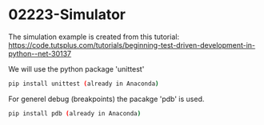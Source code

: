 # 02223-Simulator

The simulation example is created from this tutorial:
https://code.tutsplus.com/tutorials/beginning-test-driven-development-in-python--net-30137

We will use the python package 'unittest'
```bash
pip install unittest (already in Anaconda)
```
For generel debug (breakpoints) the pacakge 'pdb' is used.
```bash
pip install pdb (already in Anaconda)
```
